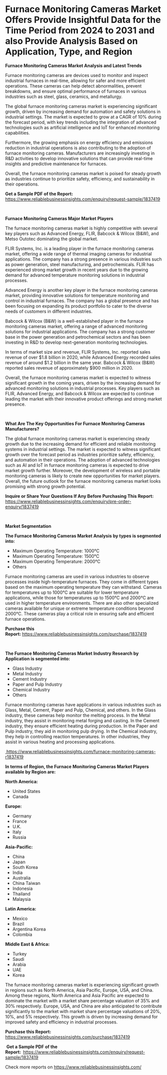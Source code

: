 <p><h1>Furnace Monitoring Cameras Market Offers Provide Insightful Data for the Time Period from 2024 to 2031 and also Provide Analysis Based on Application, Type, and Region</h1></p><p><strong>Furnace Monitoring Cameras Market Analysis and Latest Trends</strong></p>
<p><p>Furnace monitoring cameras are devices used to monitor and inspect industrial furnaces in real-time, allowing for safer and more efficient operations. These cameras can help detect abnormalities, prevent breakdowns, and ensure optimal performance of furnaces in various industries such as steel, glass, ceramics, and metallurgy.</p><p>The global furnace monitoring cameras market is experiencing significant growth, driven by increasing demand for automation and safety solutions in industrial settings. The market is expected to grow at a CAGR of 10% during the forecast period, with key trends including the integration of advanced technologies such as artificial intelligence and IoT for enhanced monitoring capabilities.</p><p>Furthermore, the growing emphasis on energy efficiency and emissions reduction in industrial operations is also contributing to the adoption of furnace monitoring cameras. Manufacturers are increasingly investing in R&D activities to develop innovative solutions that can provide real-time insights and predictive maintenance for furnaces.</p><p>Overall, the furnace monitoring cameras market is poised for steady growth as industries continue to prioritize safety, efficiency, and sustainability in their operations.</p></p>
<p><strong>Get a Sample PDF of the Report:&nbsp;</strong> <a href="https://www.reliablebusinessinsights.com/enquiry/request-sample/1837419">https://www.reliablebusinessinsights.com/enquiry/request-sample/1837419</a></p>
<p>&nbsp;</p>
<p><strong>Furnace Monitoring Cameras Major Market Players</strong></p>
<p><p>The furnace monitoring cameras market is highly competitive with several key players such as Advanced Energy, FLIR, Babcock & Wilcox (B&W), and Metso Outotec dominating the global market.</p><p>FLIR Systems, Inc. is a leading player in the furnace monitoring cameras market, offering a wide range of thermal imaging cameras for industrial applications. The company has a strong presence in various industries such as power generation, steel manufacturing, and petrochemicals. FLIR has experienced strong market growth in recent years due to the growing demand for advanced temperature monitoring solutions in industrial processes.</p><p>Advanced Energy is another key player in the furnace monitoring cameras market, providing innovative solutions for temperature monitoring and control in industrial furnaces. The company has a global presence and has been focusing on expanding its product portfolio to cater to the diverse needs of customers in different industries.</p><p>Babcock & Wilcox (B&W) is a well-established player in the furnace monitoring cameras market, offering a range of advanced monitoring solutions for industrial applications. The company has a strong customer base in the power generation and petrochemical sectors and has been investing in R&D to develop next-generation monitoring technologies.</p><p>In terms of market size and revenue, FLIR Systems, Inc. reported sales revenue of over $1.8 billion in 2020, while Advanced Energy recorded sales revenue of around $1.2 billion in the same year. Babcock & Wilcox (B&W) reported sales revenue of approximately $900 million in 2020.</p><p>Overall, the furnace monitoring cameras market is expected to witness significant growth in the coming years, driven by the increasing demand for advanced monitoring solutions in industrial processes. Key players such as FLIR, Advanced Energy, and Babcock & Wilcox are expected to continue leading the market with their innovative product offerings and strong market presence.</p></p>
<p>&nbsp;</p>
<p><strong>What Are The Key Opportunities For Furnace Monitoring Cameras Manufacturers?</strong></p>
<p><p>The global furnace monitoring cameras market is experiencing steady growth due to the increasing demand for efficient and reliable monitoring systems in industrial settings. The market is expected to witness significant growth over the forecast period as industries prioritize safety, efficiency, and automation in their operations. The adoption of advanced technologies such as AI and IoT in furnace monitoring cameras is expected to drive market growth further. Moreover, the development of wireless and portable monitoring cameras is likely to create new opportunities for market players. Overall, the future outlook for the furnace monitoring cameras market looks promising with strong growth potential.</p></p>
<p><strong>Inquire or Share Your Questions If Any Before Purchasing This Report:</strong> <a href="https://www.reliablebusinessinsights.com/enquiry/pre-order-enquiry/1837419">https://www.reliablebusinessinsights.com/enquiry/pre-order-enquiry/1837419</a></p>
<p>&nbsp;</p>
<p><strong>Market Segmentation</strong></p>
<p><strong>The Furnace Monitoring Cameras Market Analysis by types is segmented into:</strong></p>
<p><ul><li>Maximum Operating Temperature: 1000℃</li><li>Maximum Operating Temperature: 1500℃</li><li>Maximum Operating Temperature: 2000℃</li><li>Others</li></ul></p>
<p><p>Furnace monitoring cameras are used in various industries to observe processes inside high-temperature furnaces. They come in different types based on the maximum operating temperature they can withstand. Cameras for temperatures up to 1000℃ are suitable for lower temperature applications, while those for temperatures up to 1500℃ and 2000℃ are used in higher temperature environments. There are also other specialized cameras available for unique or extreme temperature conditions beyond 2000℃. These cameras play a critical role in ensuring safe and efficient furnace operations.</p></p>
<p><strong>Purchase this Report:&nbsp;</strong><a href="https://www.reliablebusinessinsights.com/purchase/1837419">https://www.reliablebusinessinsights.com/purchase/1837419</a></p>
<p>&nbsp;</p>
<p><strong>The Furnace Monitoring Cameras Market Industry Research by Application is segmented into:</strong></p>
<p><ul><li>Glass Industry</li><li>Metal Industry</li><li>Cement Industry</li><li>Paper and Pulp Industry</li><li>Chemical Industry</li><li>Others</li></ul></p>
<p><p>Furnace monitoring cameras have applications in various industries such as Glass, Metal, Cement, Paper and Pulp, Chemical, and others. In the Glass industry, these cameras help monitor the melting process. In the Metal industry, they assist in monitoring metal forging and casting. In the Cement industry, they ensure efficient heating during production. In the Paper and Pulp industry, they aid in monitoring pulp drying. In the Chemical industry, they help in controlling reaction temperatures. In other industries, they assist in various heating and processing applications.</p></p>
<p><a href="https://www.reliablebusinessinsights.com/furnace-monitoring-cameras-r1837419">&nbsp;https://www.reliablebusinessinsights.com/furnace-monitoring-cameras-r1837419</a></p>
<p><strong>In terms of Region, the Furnace Monitoring Cameras Market Players available by Region are:</strong></p>
<p>
    <p> <strong> North America: </strong>
        <ul>
            <li>United States</li>
            <li>Canada</li>
        </ul>
        </p> 
    <p> <strong> Europe: </strong>
        <ul>
            <li>Germany</li>
            <li>France</li>
            <li>U.K.</li>
            <li>Italy</li>
            <li>Russia</li>
        </ul>
        </p> 
    <p> <strong> Asia-Pacific: </strong>
        <ul>
            <li>China</li>
            <li>Japan</li>
            <li>South Korea</li>
            <li>India</li>
            <li>Australia</li>
            <li>China Taiwan</li>
            <li>Indonesia</li>
            <li>Thailand</li>
            <li>Malaysia</li>
        </ul>
        </p> 
    <p> <strong> Latin America: </strong>
        <ul>
            <li>Mexico</li>
            <li>Brazil</li>
            <li>Argentina Korea</li>
            <li>Colombia</li>
        </ul>
        </p> 
    <p> <strong> Middle East & Africa: </strong>
        <ul>
            <li>Turkey</li>
            <li>Saudi</li>
            <li>Arabia</li>
            <li>UAE</li>
            <li>Korea</li>
        </ul>
    </p>
    </p>
<p><p>The furnace monitoring cameras market is experiencing significant growth in regions such as North America, Asia Pacific, Europe, USA, and China. Among these regions, North America and Asia Pacific are expected to dominate the market with a market share percentage valuation of 35% and 30% respectively. Europe, USA, and China are also anticipated to contribute significantly to the market with market share percentage valuations of 20%, 10%, and 5% respectively. This growth is driven by increasing demand for improved safety and efficiency in industrial processes.</p></p>
<p><strong>Purchase this Report: </strong><a href="https://www.reliablebusinessinsights.com/purchase/1837419">https://www.reliablebusinessinsights.com/purchase/1837419</a></p>
<p>&nbsp;<strong>Get a Sample PDF of the Report:&nbsp;&nbsp;</strong><a href="https://www.reliablebusinessinsights.com/enquiry/request-sample/1837419">https://www.reliablebusinessinsights.com/enquiry/request-sample/1837419</a></p>
<p><strong></strong></p>
<p>Check more reports on <a href="https://www.reliablebusinessinsights.com/">https://www.reliablebusinessinsights.com/</a></p>